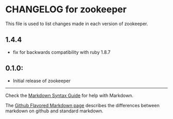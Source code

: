 # CHANGELOG for zookeeper

This file is used to list changes made in each version of zookeeper.

## 1.4.4

* fix for backwards compatibility with ruby 1.8.7


## 0.1.0:

* Initial release of zookeeper

- - - 
Check the [Markdown Syntax Guide](http://daringfireball.net/projects/markdown/syntax) for help with Markdown.

The [Github Flavored Markdown page](http://github.github.com/github-flavored-markdown/) describes the differences between markdown on github and standard markdown.

